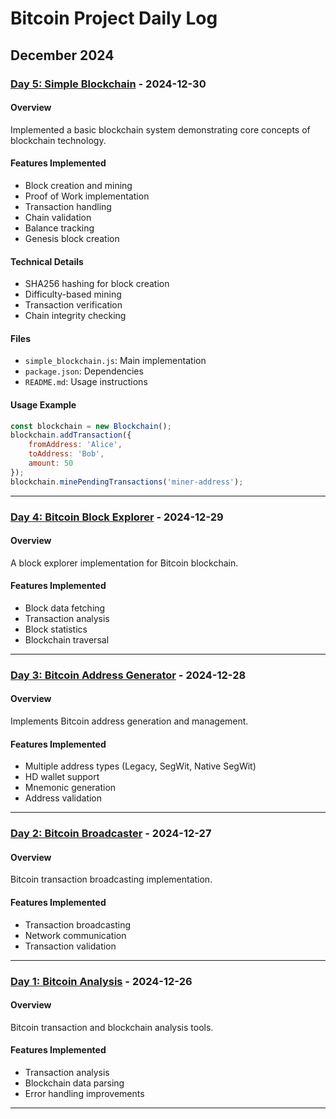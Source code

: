 # Bitcoin Project Daily Log

## December 2024

### [Day 5: Simple Blockchain](Day5_simple_blockchain/) - 2024-12-30

#### Overview
Implemented a basic blockchain system demonstrating core concepts of blockchain technology.

#### Features Implemented
- Block creation and mining
- Proof of Work implementation
- Transaction handling
- Chain validation
- Balance tracking
- Genesis block creation

#### Technical Details
- SHA256 hashing for block creation
- Difficulty-based mining
- Transaction verification
- Chain integrity checking

#### Files
- `simple_blockchain.js`: Main implementation
- `package.json`: Dependencies
- `README.md`: Usage instructions

#### Usage Example
```javascript
const blockchain = new Blockchain();
blockchain.addTransaction({
    fromAddress: 'Alice',
    toAddress: 'Bob',
    amount: 50
});
blockchain.minePendingTransactions('miner-address');
```

---

### [Day 4: Bitcoin Block Explorer](Day4_bitcoin_block_explorer/) - 2024-12-29

#### Overview
A block explorer implementation for Bitcoin blockchain.

#### Features Implemented
- Block data fetching
- Transaction analysis
- Block statistics
- Blockchain traversal

---

### [Day 3: Bitcoin Address Generator](Day3_bitcoin_address_generator/) - 2024-12-28

#### Overview
Implements Bitcoin address generation and management.

#### Features Implemented
- Multiple address types (Legacy, SegWit, Native SegWit)
- HD wallet support
- Mnemonic generation
- Address validation

---

### [Day 2: Bitcoin Broadcaster](Day2_bitcoin_broadcaster/) - 2024-12-27

#### Overview
Bitcoin transaction broadcasting implementation.

#### Features Implemented
- Transaction broadcasting
- Network communication
- Transaction validation

---

### [Day 1: Bitcoin Analysis](Day1_bitcoin_analysis/) - 2024-12-26

#### Overview
Bitcoin transaction and blockchain analysis tools.

#### Features Implemented
- Transaction analysis
- Blockchain data parsing
- Error handling improvements

---